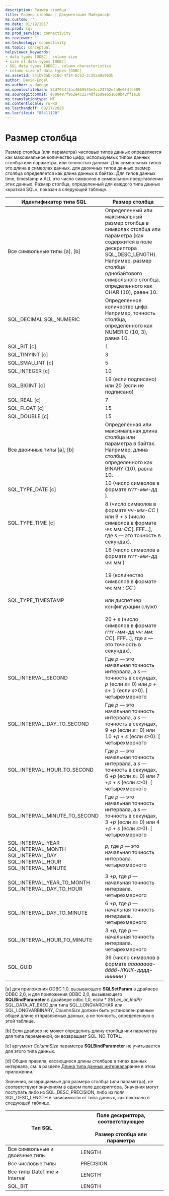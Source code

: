 ```yaml
---
description: Размер столбца
title: Размер столбца | Документация Майкрософт
ms.custom: ''
ms.date: 01/19/2017
ms.prod: sql
ms.prod_service: connectivity
ms.reviewer: ''
ms.technology: connectivity
ms.topic: conceptual
helpviewer_keywords:
- data types [ODBC], column size
- size of data types [ODBC]
- SQL data types [ODBC], column characteristics
- column size of data types [ODBC]
ms.assetid: 541b83ab-b16d-4714-bcb2-3c3daa9a963b
author: David-Engel
ms.author: v-daenge
ms.openlocfilehash: 53d7934f3ac4669545e3cc24752e4a9e0f4fb589
ms.sourcegitcommit: e700497f962e4c2274df16d9e651059b42ff1a10
ms.translationtype: MT
ms.contentlocale: ru-RU
ms.lasthandoff: 08/17/2020
ms.locfileid: "88411120"
---
```

# <a name="column-size"></a>Размер столбца
Размер столбца (или параметра) числовых типов данных определяется как максимальное количество цифр, используемых типом данных столбца или параметра, или точностью данных. Для символьных типов это длина в символах данных. для двоичных типов данных размер столбца определяется как длина данных в байтах. Для типов данных time, timestamp и ALL это число символов в символьном представлении этих данных. Размер столбца, определенный для каждого типа данных «краткая SQL», показан в следующей таблице.  
  
|Идентификатор типа SQL|Размер столбца|  
|-------------------------|-----------------|  
|Все символьные типы [a], [b]|Определенный или максимальный размер столбца в символах столбца или параметра (как содержится в поле дескриптора SQL_DESC_LENGTH). Например, размер столбца однобайтового символьного столбца, определенного как CHAR (10), равен 10.|  
|SQL_DECIMAL SQL_NUMERIC|Определенное количество цифр. Например, точность столбца, определенного как NUMERIC (10, 3), равна 10.|  
|SQL_BIT [c]|1|  
|SQL_TINYINT [c]|3|  
|SQL_SMALLINT [c]|5|  
|SQL_INTEGER [c]|10|  
|SQL_BIGINT [c]|19 (если подписано) или 20 (если не подписано)|  
|SQL_REAL [c]|7|  
|SQL_FLOAT [c]|15|  
|SQL_DOUBLE [c]|15|  
|Все двоичные типы [a], [b]|Определенная или максимальная длина столбца или параметра в байтах. Например, длина столбца, определенного как BINARY (10), равна 10.|  
|SQL_TYPE_DATE [c]|10 (число символов в формате *гггг-мм-дд* ).|  
|SQL_TYPE_TIME [c]|8 (число символов в формате *чч-мм-СС* ) или 9 + *s* (число символов в формате *чч: мм: СС*[. FFF...], где *s* — это точность в секундах).|  
|SQL_TYPE_TIMESTAMP|16 (число символов в формате *гггг-мм-дд чч: мм* )<br /><br /> 19 (количество символов в формате чч: *мм* *: СС* )<br /><br /> или диспетчер конфигурации служб<br /><br /> 20 + *s* (число символов в формате *гггг-мм-дд чч: мм: СС*[. FFF...], где *s* — это точность в секундах).|  
|SQL_INTERVAL_SECOND|Где *p* — это начальная точность интервала, а *s* — точность в секундах, *p* (если *s*= 0) или *p* + *s*+ 1 (если *s*>0). [ четырехмерного|  
|SQL_INTERVAL_DAY_TO_SECOND|Где *p* — это начальная точность интервала, а *s* — точность в секундах, 9 +*p* (если *s*= 0) или 10 +*p* + *s* (если *s*>0). [ четырехмерного|  
|SQL_INTERVAL_HOUR_TO_SECOND|Где *p* — это начальная точность интервала, а *s* — точность в секундах, 6 +*p* (если *s*= 0) или 7 +*p* + *s* (если *s*>0). [ четырехмерного|  
|SQL_INTERVAL_MINUTE_TO_SECOND|Где *p* — это начальная точность интервала, а *s* — точность в секундах, 3 +*p* (если *s*= 0) или 4 +*p* + *s* (если *s*>0). [ четырехмерного|  
|SQL_INTERVAL_YEAR SQL_INTERVAL_MONTH SQL_INTERVAL_DAY SQL_INTERVAL_HOUR SQL_INTERVAL_MINUTE|*p*, где *p* — это начальная точность интервала. четырехмерного|  
|SQL_INTERVAL_YEAR_TO_MONTH SQL_INTERVAL_DAY_TO_HOUR|3 +*p*, где *p* — начальная точность интервала. четырехмерного|  
|SQL_INTERVAL_DAY_TO_MINUTE|6 +*p*, где *p* — начальная точность интервала. четырехмерного|  
|SQL_INTERVAL_HOUR_TO_MINUTE|3 +*p*, где *p* — начальная точность интервала. четырехмерного|  
|SQL_GUID|36 (число символов в формате *аааааааа-бббб-КККК-дддд-ииииии* )|  
  
 [a] для приложения ODBC 1,0, вызывающего **SQLSetParam** в драйвере ODBC 2,0, и для приложения ODBC 2,0, вызывающего **SQLBindParameter** в драйвере odbc 1,0, если \* *StrLen_or_IndPtr* SQL_DATA_AT_EXEC для типа SQL_LONGVARCHAR или SQL_LONGVARBINARY, *ColumnSize* должен быть установлен равным общей длине отправляемых данных, а не точность, определенную в этой таблице.  
  
 [b] Если драйвер не может определить длину столбца или параметра для типа переменной, он возвращает SQL_NO_TOTAL.  
  
 [c] аргумент *ColumnSize* параметра **SQLBindParameter** не учитывается для этого типа данных.  
  
 [d] Общие правила, касающиеся длины столбцов в типах данных интервала, см. в разделе [Длина типа данных интервала](../../../odbc/reference/appendixes/interval-data-type-length.md)ранее в этом приложении.  
  
 Значения, возвращаемые для размера столбца (или параметра), не соответствуют значениям в одном поле дескриптора. Значения могут поступать либо из SQL_DESC_PRECISION, либо из поля SQL_DESC_LENGTH в зависимости от типа данных, как показано в следующей таблице.  
  
|Тип SQL|Поле дескриптора, соответствующее<br /><br /> Размер столбца или параметра|  
|--------------|--------------------------------------------------------------------|  
|Все символьные и двоичные типы|LENGTH|  
|Все числовые типы|PRECISION|  
|Все типы DateTime и Interval|LENGTH|  
|SQL_BIT|LENGTH|
